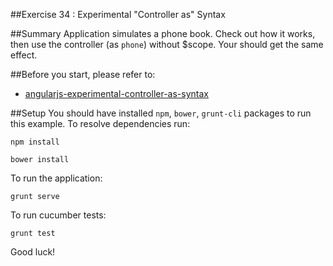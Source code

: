##Exercise 34 : Experimental "Controller as" Syntax

##Summary
Application simulates a phone book. Check out how it works, then use the controller (as `phone`) without $scope. Your should get the same effect.

##Before you start, please refer to:
* [angularjs-experimental-controller-as-syntax](https://egghead.io/lessons/angularjs-experimental-controller-as-syntax)

##Setup
 You should have installed `npm`, `bower`, `grunt-cli`  packages to run this example. To resolve dependencies run:

```
npm install
```

```
bower install
```

To run the application:

```
grunt serve
```

To run cucumber tests:

```
grunt test
```


Good luck!
